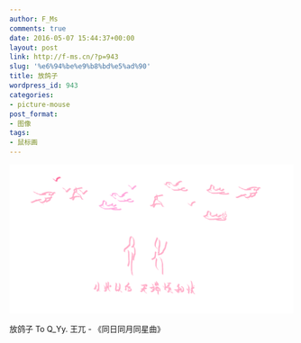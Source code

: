 ```yaml
---
author: F_Ms
comments: true
date: 2016-05-07 15:44:37+00:00
layout: post
link: http://f-ms.cn/?p=943
slug: '%e6%94%be%e9%b8%bd%e5%ad%90'
title: 放鸽子
wordpress_id: 943
categories:
- picture-mouse
post_format:
- 图像
tags:
- 鼠标画
---
```


![鸽·从此以后，无端烦和忧_20160507](/img/post/wp/2016/05/鸽·从此以后，无端烦和忧_20160507.png)


放鸽子 To Q_Yy.
王兀 - 《同日同月同星曲》
